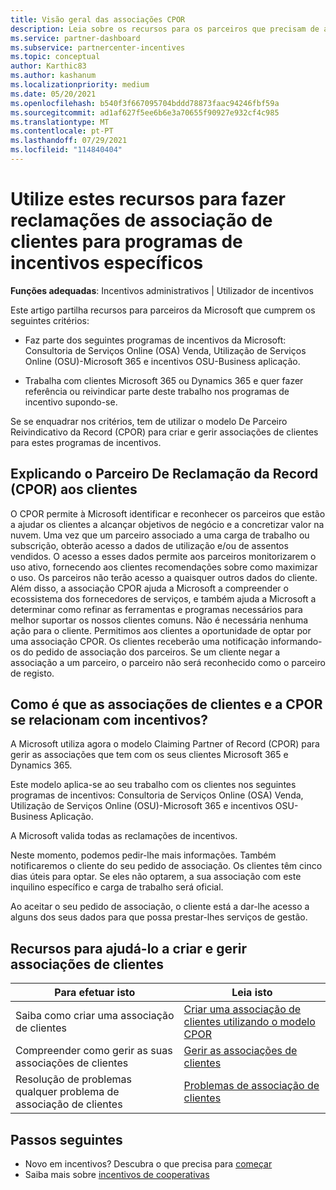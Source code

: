 ```yaml
---
title: Visão geral das associações CPOR
description: Leia sobre os recursos para os parceiros que precisam de associar clientes a programas de incentivos específicos através do modelo Claiming Partner of Record (CPOR).
ms.service: partner-dashboard
ms.subservice: partnercenter-incentives
ms.topic: conceptual
author: Karthic83
ms.author: kashanum
ms.localizationpriority: medium
ms.date: 05/20/2021
ms.openlocfilehash: b540f3f667095704bddd78873faac94246fbf59a
ms.sourcegitcommit: ad1af627f5ee6b6e3a70655f90927e932cf4c985
ms.translationtype: MT
ms.contentlocale: pt-PT
ms.lasthandoff: 07/29/2021
ms.locfileid: "114840404"
---
```

# <a name="use-these-resources-to-make-customer-association-claims-for-specific-incentives-programs"></a>Utilize estes recursos para fazer reclamações de associação de clientes para programas de incentivos específicos

**Funções adequadas**: Incentivos administrativos | Utilizador de incentivos

Este artigo partilha recursos para parceiros da Microsoft que cumprem os seguintes critérios:

- Faz parte dos seguintes programas de incentivos da Microsoft: Consultoria de Serviços Online (OSA) Venda, Utilização de Serviços Online (OSU)-Microsoft 365 e incentivos OSU-Business aplicação.

- Trabalha com clientes Microsoft 365 ou Dynamics 365 e quer fazer referência ou reivindicar parte deste trabalho nos programas de incentivo supondo-se.

Se se enquadrar nos critérios, tem de utilizar o modelo De Parceiro Reivindicativo da Record (CPOR) para criar e gerir associações de clientes para estes programas de incentivos.

## <a name="explaining-claiming-partner-of-record-cpor-to-customers"></a>Explicando o Parceiro De Reclamação da Record (CPOR) aos clientes

O CPOR permite à Microsoft identificar e reconhecer os parceiros que estão a ajudar os clientes a alcançar objetivos de negócio e a concretizar valor na nuvem. Uma vez que um parceiro associado a uma carga de trabalho ou subscrição, obterão acesso a dados de utilização e/ou de assentos vendidos. O acesso a esses dados permite aos parceiros monitorizarem o uso ativo, fornecendo aos clientes recomendações sobre como maximizar o uso. Os parceiros não terão acesso a quaisquer outros dados do cliente. Além disso, a associação CPOR ajuda a Microsoft a compreender o ecossistema dos fornecedores de serviços, e também ajuda a Microsoft a determinar como refinar as ferramentas e programas necessários para melhor suportar os nossos clientes comuns. Não é necessária nenhuma ação para o cliente. Permitimos aos clientes a oportunidade de optar por uma associação CPOR. Os clientes receberão uma notificação informando-os do pedido de associação dos parceiros. Se um cliente negar a associação a um parceiro, o parceiro não será reconhecido como o parceiro de registo.

## <a name="how-do-customer-associations-and-cpor-relate-to-incentives"></a>Como é que as associações de clientes e a CPOR se relacionam com incentivos?

A Microsoft utiliza agora o modelo Claiming Partner of Record (CPOR) para gerir as associações que tem com os seus clientes Microsoft 365 e Dynamics 365.

Este modelo aplica-se ao seu trabalho com os clientes nos seguintes programas de incentivos: Consultoria de Serviços Online (OSA) Venda, Utilização de Serviços Online (OSU)-Microsoft 365 e incentivos OSU-Business Aplicação.

A Microsoft valida todas as reclamações de incentivos.

Neste momento, podemos pedir-lhe mais informações. Também notificaremos o cliente do seu pedido de associação. Os clientes têm cinco dias úteis para optar. Se eles não optarem, a sua associação com este inquilino específico e carga de trabalho será oficial.

Ao aceitar o seu pedido de associação, o cliente está a dar-lhe acesso a alguns dos seus dados para que possa prestar-lhes serviços de gestão. 

## <a name="resources-to-help-you-create-and-manage-customer-associations"></a>Recursos para ajudá-lo a criar e gerir associações de clientes


|  **Para efetuar isto**  |  **Leia isto**  |
|--------------|-----------|
| Saiba como criar uma associação de clientes  | [Criar uma associação de clientes utilizando o modelo CPOR](submit-osa-claim.md)  |
|Compreender como gerir as suas associações de clientes  | [Gerir as associações de clientes](incentives-manage-customer-associations.md)  |
|Resolução de problemas qualquer problema de associação de clientes  | [Problemas de associação de clientes](incentives-customer-association-issues.md)  |

## <a name="next-steps"></a>Passos seguintes

- Novo em incentivos? Descubra o que precisa para [começar](incentives-get-started-intro.md)
- Saiba mais sobre [incentivos de cooperativas](claims-overview.md)
